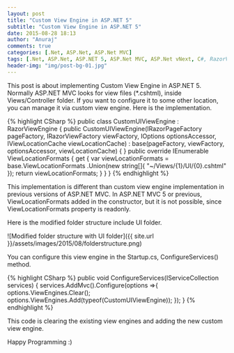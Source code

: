 ```yaml
---
layout: post
title: "Custom View Engine in ASP.NET 5"
subtitle: "Custom View Engine in ASP.NET 5"
date: 2015-08-28 18:13
author: "Anuraj"
comments: true
categories: [.Net, ASP.Net, ASP.Net MVC]
tags: [.Net, ASP.Net, ASP.NET 5, ASP.Net MVC, ASP.Net vNext, C#, RazorViewEngine, ViewEngine]
header-img: "img/post-bg-01.jpg"
---
```

This post is about implementing Custom View Engine in ASP.NET 5. Normally ASP.NET MVC looks for view files (*.cshtml), inside Views/Controller folder. If you want to configure it to some other location, you can manage it via custom view engine. Here is the implementation.

{% highlight CSharp %}
public class CustomUIViewEngine : RazorViewEngine
{
    public CustomUIViewEngine(IRazorPageFactory pageFactory,
       IRazorViewFactory viewFactory,
       IOptions<RazorViewEngineOptions> optionsAccessor,
       IViewLocationCache viewLocationCache) :
       base(pageFactory, viewFactory, optionsAccessor, viewLocationCache)
    {
    }
    public override IEnumerable<string> ViewLocationFormats
    {
        get
        {
            var viewLocationFormats = base.ViewLocationFormats
            .Union(new string[]{ "~/Views/{1}/UI/{0}.cshtml" });
            return viewLocationFormats;
        }
    }
}
{% endhighlight %}

This implementation is different than custom view engine implementation in previous versions of ASP.NET MVC. In ASP.NET MVC 5 or previous, ViewLocationFormats added in the constructor, but it is not possible, since ViewLocationFormats property is readonly.

Here is the modified folder structure include UI folder.

![Modified folder structure with UI folder]({{ site.url }}/assets/images/2015/08/folderstructure.png)

You can configure this view engine in the Startup.cs, ConfigureServices() method.

{% highlight CSharp %}
public void ConfigureServices(IServiceCollection services)
{
    services.AddMvc().Configure<MvcViewOptions>(options =>{
        options.ViewEngines.Clear();
        options.ViewEngines.Add(typeof(CustomUIViewEngine));
    });
}
{% endhighlight %}

This code is clearing the existing view engines and adding the new custom view engine.

Happy Programming :)
